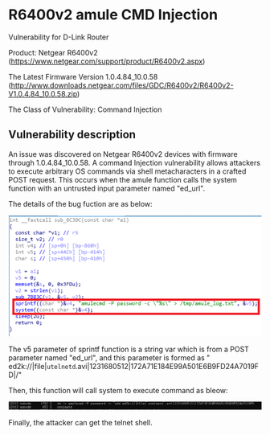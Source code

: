# R6400v2 amule CMD Injection
Vulnerability for D-Link Router

Product: Netgear R6400v2 (https://www.netgear.com/support/product/R6400v2.aspx)

The Latest Firmware Version 1.0.4.84_10.0.58  (http://www.downloads.netgear.com/files/GDC/R6400v2/R6400v2-V1.0.4.84_10.0.58.zip)

The Class of Vulnerability: Command Injection

Vulnerability description
-------------------------
An issue was discovered on Netgear R6400v2 devices with firmware through 1.0.4.84_10.0.58. A command Injection vulnerability allows attackers to execute arbitrary OS commands via shell metacharacters in a crafted POST request. This occurs when the amule function calls the system function with an untrusted input parameter named "ed_url". 

The details of the bug fuction are as below:

![image](./img/3.png)

The v5 parameter of sprintf function is a string var which is from a POST parameter named "ed_url", and this parameter is formed as "
ed2k://|file|`utelnetd`.avi|1231680512|172A71E184E99A501E6B9FD24A7019FD|/"

Then, this function will call system to execute command as bleow:

![image](./img/2.png)

Finally, the attacker can get the telnet shell.
